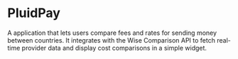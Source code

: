 # PluidPay
A application that lets users compare fees and rates for sending money between countries. It integrates with the Wise Comparison API to fetch real-time provider data and display cost comparisons in a simple widget.
